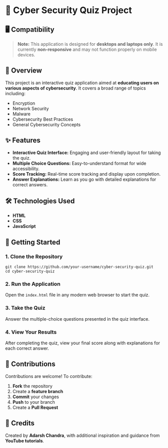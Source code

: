 <h1>🔐 Cyber Security Quiz Project</h1>

  <h2>🖥 Compatibility</h2>
  <blockquote>
    <strong>Note:</strong> This application is designed for <strong>desktops and laptops only</strong>. It is currently <strong>non-responsive</strong> and may not function properly on mobile devices.
  </blockquote>


  <h2>📖 Overview</h2>
  <p>This project is an interactive quiz application aimed at <strong>educating users on various aspects of cybersecurity</strong>. It covers a broad range of topics including:</p>
  <ul>
    <li>Encryption</li>
    <li>Network Security</li>
    <li>Malware</li>
    <li>Cybersecurity Best Practices</li>
    <li>General Cybersecurity Concepts</li>
  </ul>


  <h2>✨ Features</h2>
  <ul>
    <li><strong>Interactive Quiz Interface:</strong> Engaging and user-friendly layout for taking the quiz.</li>
    <li><strong>Multiple Choice Questions:</strong> Easy-to-understand format for wide accessibility.</li>
    <li><strong>Score Tracking:</strong> Real-time score tracking and display upon completion.</li>
    <li><strong>Answer Explanations:</strong> Learn as you go with detailed explanations for correct answers.</li>
  </ul>


  <h2>🛠 Technologies Used</h2>
  <ul>
    <li><strong>HTML</strong></li>
    <li><strong>CSS</strong></li>
    <li><strong>JavaScript</strong></li>
  </ul>


  <h2>🚀 Getting Started</h2>
  <h3>1. Clone the Repository</h3>
  <pre><code>git clone https://github.com/your-username/cyber-security-quiz.git
cd cyber-security-quiz</code></pre>

  <h3>2. Run the Application</h3>
  <p>Open the <code>index.html</code> file in any modern web browser to start the quiz.</p>

  <h3>3. Take the Quiz</h3>
  <p>Answer the multiple-choice questions presented in the quiz interface.</p>

  <h3>4. View Your Results</h3>
  <p>After completing the quiz, view your final score along with explanations for each correct answer.</p>


  <h2>🤝 Contributions</h2>
  <p>Contributions are welcome! To contribute:</p>
  <ol>
    <li><strong>Fork</strong> the repository</li>
    <li>Create a <strong>feature branch</strong></li>
    <li><strong>Commit</strong> your changes</li>
    <li><strong>Push</strong> to your branch</li>
    <li>Create a <strong>Pull Request</strong></li>
  </ol>


  <h2>👤 Credits</h2>
  <p>Created by <strong>Adarsh Chandra</strong>, with additional inspiration and guidance from <strong>YouTube tutorials</strong>.</p>


